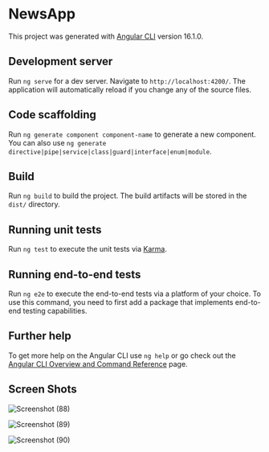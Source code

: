 # NewsApp

This project was generated with [Angular CLI](https://github.com/angular/angular-cli) version 16.1.0.

## Development server

Run `ng serve` for a dev server. Navigate to `http://localhost:4200/`. The application will automatically reload if you change any of the source files.

## Code scaffolding

Run `ng generate component component-name` to generate a new component. You can also use `ng generate directive|pipe|service|class|guard|interface|enum|module`.

## Build

Run `ng build` to build the project. The build artifacts will be stored in the `dist/` directory.

## Running unit tests

Run `ng test` to execute the unit tests via [Karma](https://karma-runner.github.io).

## Running end-to-end tests

Run `ng e2e` to execute the end-to-end tests via a platform of your choice. To use this command, you need to first add a package that implements end-to-end testing capabilities.

## Further help

To get more help on the Angular CLI use `ng help` or go check out the [Angular CLI Overview and Command Reference](https://angular.io/cli) page.

## Screen Shots


![Screenshot (88)](https://github.com/AryanYuva/News-App/assets/101169458/23e45324-38fa-4b6c-bee6-5a62e77ebd38)


![Screenshot (89)](https://github.com/AryanYuva/News-App/assets/101169458/c0296d14-28f0-43ef-9bae-9085dff7a85c)


![Screenshot (90)](https://github.com/AryanYuva/News-App/assets/101169458/25b301f7-7dd2-4ad6-a562-7e7ece8d5225)

